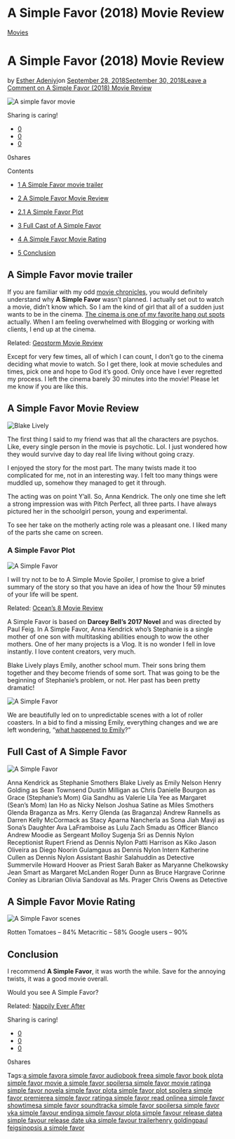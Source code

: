 # A Simple Favor (2018) Movie Review

[Movies](https://estheradeniyi.com/category/movies/)
# A Simple Favor (2018) Movie Review

by [Esther Adeniyi](https://estheradeniyi.com/author/esther-adeniyi/)on [September 28, 2018September 30, 2018](https://estheradeniyi.com/a-simple-favor-2018-movie-review/)[Leave a Comment on A Simple Favor (2018) Movie Review](https://estheradeniyi.com/a-simple-favor-2018-movie-review/#respond)

![A simple favor movie](images\MOVIE-REVIEW.png)

Sharing is caring!

- [0](https://www.facebook.com/sharer/sharer.php?u=https%3A%2F%2Festheradeniyi.com%2Fa-simple-favor-2018-movie-review%2F&amp;t=A%20Simple%20Favor%20%282018%29%20Movie%20Review)
- [0](https://twitter.com/intent/tweet?text=A%20Simple%20Favor%20%282018%29%20Movie%20Review&amp;url=https%3A%2F%2Festheradeniyi.com%2Fa-simple-favor-2018-movie-review%2F)
- [0](#)

0shares

Contents

- [1 A Simple Favor movie trailer](#A_Simple_Favor_movie_trailer)
- [2 A Simple Favor Movie Review](#A_Simple_Favor_Movie_Review)
- [2.1 A Simple Favor Plot](#A_Simple_Favor_Plot)

- [3 Full Cast of A Simple Favor](#Full_Cast_of_A_Simple_Favor)
- [4 A Simple Favor Movie Rating](#A_Simple_Favor_Movie_Rating)
- [5 Conclusion](#Conclusion)

## A Simple Favor movie trailer

If you are familiar with my odd [movie chronicles](https://estheradeniyi.com/category/movies/), you would definitely understand why **A Simple Favor** wasn&#x2019;t planned. I actually set out to watch a movie, didn&#x2019;t know which. So I am the kind of girl that all of a sudden just wants to be in the cinema. [The cinema is one of my favorite hang out spots](https://estheradeniyi.com/ozone-cinemas-yaba/) actually. When I am feeling overwhelmed with Blogging or working with clients, I end up at the cinema.

Related: [Geostorm Movie Review](https://estheradeniyi.com/geostorm-2017-movie-review-5-profound/)

Except for very few times, all of which I can count, I don&#x2019;t go to the cinema deciding what movie to watch. So I get there, look at movie schedules and times, pick one and hope to God it&#x2019;s good. Only once have I ever regretted my process. I left the cinema barely 30 minutes into the movie! Please let me know if you are like this.

## A Simple Favor Movie Review

![Blake Lively](images\blake-lively.jpg)

The first thing I said to my friend was that all the characters are psychos. Like, every single person in the movie is psychotic. Lol. I just wondered how they would survive day to day real life living without going crazy.

I enjoyed the story for the most part. The many twists made it too complicated for me, not in an interesting way. I felt too many things were muddled up, somehow they managed to get it through.

The acting was on point Y&#x2019;all. So, Anna Kendrick. The only one time she left a strong impression was with Pitch Perfect, all three parts. I have always pictured her in the schoolgirl person, young and experimental.

To see her take on the motherly acting role was a pleasant one. I liked many of the parts she came on screen.

### A Simple Favor Plot

![A Simple Favor](images\a-simple-favor-700x349.jpg)

I will try not to be to A Simple Movie Spoiler, I promise to give a brief summary of the story so that you have an idea of how the 1hour 59 minutes of your life will be spent.

Related: [Ocean&#x2019;s 8 Movie Review](https://estheradeniyi.com/oceans-8-movie-review-full-cast-movie-trailer-and-rating/)

A Simple Favor is based on **Darcey Bell&#x2019;s 2017 Novel** and was directed by Paul Feig. In A Simple Favor, Anna Kendrick who&#x2019;s Stephanie is a single mother of one son with multitasking abilities enough to wow the other mothers. One of her many projects is a Vlog. It is no wonder I fell in love instantly. I love content creators, very much.

Blake Lively plays Emily, another school mum. Their sons bring them together and they become friends of some sort. That was going to be the beginning of Stephanie&#x2019;s problem, or not. Her past has been pretty dramatic!

![A Simple Favor](images\A-simple-favor-2.jpg)

We are beautifully led on to unpredictable scenes with a lot of roller coasters. In a bid to find a missing Emily, everything changes and we are left wondering, &#x201C;[what happened to Emily](https://www.mirror.co.uk/film/a-simple-favor-ending-explained-13262866)?&#x201D;

## Full Cast of A Simple Favor

![A Simple Favor](images\Simple-Favor-A-1-News-1.jpg)

Anna Kendrick as Stephanie Smothers
 Blake Lively as Emily Nelson
 Henry Golding as Sean Townsend
 Dustin Milligan as Chris
 Danielle Bourgon as Grace (Stephanie&#x2019;s Mom)
 Gia Sandhu as Valerie
 Lila Yee as Margaret (Sean&#x2019;s Mom)
 Ian Ho as Nicky Nelson
 Joshua Satine as Miles Smothers
 Glenda Braganza as Mrs. Kerry Glenda (as Braganza)
 Andrew Rannells as Darren
 Kelly McCormack as Stacy
 Aparna Nancherla as Sona
 Jiah Mavji as Sona&#x2019;s Daughter
 Ava LaFramboise as Lulu
 Zach Smadu as Officer Blanco
 Andrew Moodie as Sergeant Molloy
 Sugenja Sri as Dennis Nylon Receptionist
 Rupert Friend as Dennis Nylon
 Patti Harrison as Kiko
 Jason Oliveira as Diego
 Noorin Gulamgaus as Dennis Nylon Intern
 Katherine Cullen as Dennis Nylon Assistant
 Bashir Salahuddin as Detective Summervile
 Howard Hoover as Priest
 Sarah Baker as Maryanne Chelkowsky
 Jean Smart as Margaret McLanden
 Roger Dunn as Bruce Hargrave
 Corinne Conley as Librarian
 Olivia Sandoval as Ms. Prager
 Chris Owens as Detective

## A Simple Favor Movie Rating

![A Simple Favor scenes](images\A-simple-favor-scenes.jpg)

Rotten Tomatoes &#x2013; 84%
 Metacritic &#x2013; 58%
 Google users &#x2013; 90%

## Conclusion

I recommend **A Simple Favor**, it was worth the while. Save for the annoying twists, it was a good movie overall.

Would you see A Simple Favor?

Related: [Nappily Ever After](https://estheradeniyi.com/nappily-ever-after-movie-trailer/)

Sharing is caring!

- [0](https://www.facebook.com/sharer/sharer.php?u=https%3A%2F%2Festheradeniyi.com%2Fa-simple-favor-2018-movie-review%2F&amp;t=A%20Simple%20Favor%20%282018%29%20Movie%20Review)
- [0](https://twitter.com/intent/tweet?text=A%20Simple%20Favor%20%282018%29%20Movie%20Review&amp;url=https%3A%2F%2Festheradeniyi.com%2Fa-simple-favor-2018-movie-review%2F)
- [0](#)

0shares

Tags:[a simple favor](https://estheradeniyi.com/tag/a-simple-favor/)[a simple favor audiobook free](https://estheradeniyi.com/tag/a-simple-favor-audiobook-free/)[a simple favor book plot](https://estheradeniyi.com/tag/a-simple-favor-book-plot/)[a simple favor movie a simple favor spoilers](https://estheradeniyi.com/tag/a-simple-favor-movie-a-simple-favor-spoilers/)[a simple favor movie rating](https://estheradeniyi.com/tag/a-simple-favor-movie-rating/)[a simple favor novel](https://estheradeniyi.com/tag/a-simple-favor-novel/)[a simple favor plot](https://estheradeniyi.com/tag/a-simple-favor-plot/)[a simple favor plot spoiler](https://estheradeniyi.com/tag/a-simple-favor-plot-spoiler/)[a simple favor premiere](https://estheradeniyi.com/tag/a-simple-favor-premiere/)[a simple favor rating](https://estheradeniyi.com/tag/a-simple-favor-rating/)[a simple favor read online](https://estheradeniyi.com/tag/a-simple-favor-read-online/)[a simple favor showtimes](https://estheradeniyi.com/tag/a-simple-favor-showtimes/)[a simple favor soundtrack](https://estheradeniyi.com/tag/a-simple-favor-soundtrack/)[a simple favor spoilers](https://estheradeniyi.com/tag/a-simple-favor-spoilers/)[a simple favor vk](https://estheradeniyi.com/tag/a-simple-favor-vk/)[a simple favour ending](https://estheradeniyi.com/tag/a-simple-favour-ending/)[a simple favour plot](https://estheradeniyi.com/tag/a-simple-favour-plot/)[a simple favour release date](https://estheradeniyi.com/tag/a-simple-favour-release-date/)[a simple favour release date uk](https://estheradeniyi.com/tag/a-simple-favour-release-date-uk/)[a simple favour trailer](https://estheradeniyi.com/tag/a-simple-favour-trailer/)[henry golding](https://estheradeniyi.com/tag/henry-golding/)[paul feig](https://estheradeniyi.com/tag/paul-feig/)[sinopsis a simple favor](https://estheradeniyi.com/tag/sinopsis-a-simple-favor/)